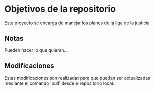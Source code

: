 # Objetivos de la repositorio

Este proyecto se encarga de manejar los planes de la liga de la justicia


## Notas
Pueden hacer lo que quieran...

## Modificaciones 

Estas modificaciones son realizadas para que puedan ser actualizadas mediante el comando 'pull' desde el repositorio local. 

